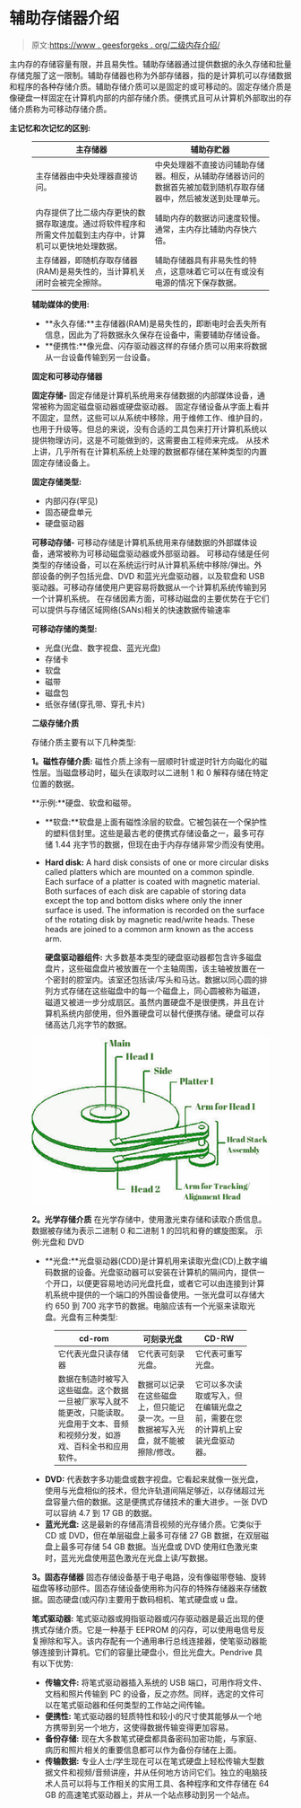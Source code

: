 # 辅助存储器介绍

> 原文:[https://www . geesforgeks . org/二级内存介绍/](https://www.geeksforgeeks.org/introduction-of-secondary-memory/)

主内存的存储容量有限，并且易失性。辅助存储器通过提供数据的永久存储和批量存储克服了这一限制。辅助存储器也称为外部存储器，指的是计算机可以存储数据和程序的各种存储介质。辅助存储介质可以是固定的或可移动的。固定存储介质是像硬盘一样固定在计算机内部的内部存储介质。便携式且可从计算机外部取出的存储介质称为可移动存储介质。

**主记忆和次记忆的区别:**

<figure class="table">

| 主存储器 | 辅助存贮器 |
| --- | --- |
| 主存储器由中央处理器直接访问。 | 中央处理器不直接访问辅助存储器。相反，从辅助存储器访问的数据首先被加载到随机存取存储器中，然后被发送到处理单元。 |
| 内存提供了比二级内存更快的数据存取速度。通过将软件程序和所需文件加载到主内存中，计算机可以更快地处理数据。 | 辅助内存的数据访问速度较慢。通常，主内存比辅助内存快六倍。 |
| 主存储器，即随机存取存储器(RAM)是易失性的，当计算机关闭时会被完全擦除。 | 辅助存储器具有非易失性的特点，这意味着它可以在有或没有电源的情况下保存数据。 |

**辅助媒体的使用:**

*   **永久存储:**主存储器(RAM)是易失性的，即断电时会丢失所有信息，因此为了将数据永久保存在设备中，需要辅助存储设备。
*   **便携性:**像光盘、闪存驱动器这样的存储介质可以用来将数据从一台设备传输到另一台设备。

**固定和可移动存储器**

**固定存储-**
固定存储是计算机系统用来存储数据的内部媒体设备，通常被称为固定磁盘驱动器或硬盘驱动器。
固定存储设备从字面上看并不固定，显然，这些可以从系统中移除，用于维修工作、维护目的，也用于升级等。但总的来说，没有合适的工具包来打开计算机系统以提供物理访问，这是不可能做到的，这需要由工程师来完成。
从技术上讲，几乎所有在计算机系统上处理的数据都存储在某种类型的内置固定存储设备上。

**固定存储类型:**

*   内部闪存(罕见)
*   固态硬盘单元
*   硬盘驱动器

**可移动存储-**
可移动存储是计算机系统用来存储数据的外部媒体设备，通常被称为可移动磁盘驱动器或外部驱动器。
可移动存储是任何类型的存储设备，可以在系统运行时从计算机系统中移除/弹出。外部设备的例子包括光盘、DVD 和蓝光光盘驱动器，以及软盘和 USB 驱动器。可移动存储使用户更容易将数据从一个计算机系统传输到另一个计算机系统。
在存储因素方面，可移动磁盘的主要优势在于它们可以提供与存储区域网络(SANs)相关的快速数据传输速率

**可移动存储的类型:**

*   光盘(光盘、数字视盘、蓝光光盘)
*   存储卡
*   软盘
*   磁带
*   磁盘包
*   纸张存储(穿孔带、穿孔卡片)

**二级存储介质**

存储介质主要有以下几种类型:

**1。磁性存储介质:**
磁性介质上涂有一层顺时针或逆时针方向磁化的磁性层。当磁盘移动时，磁头在读取时以二进制 1 和 0 解释存储在特定位置的数据。

**示例:**硬盘、软盘和磁带。

*   **软盘:**软盘是上面有磁性涂层的软盘。它被包装在一个保护性的塑料信封里。这些是最古老的便携式存储设备之一，最多可存储 1.44 兆字节的数据，但现在由于内存存储非常少而没有使用。
*   **Hard disk:** A hard disk consists of one or more circular disks called platters which are mounted on a common spindle. Each surface of a platter is coated with magnetic material. Both surfaces of each disk are capable of storing data except the top and bottom disks where only the inner surface is used. The information is recorded on the surface of the rotating disk by magnetic read/write heads. These heads are joined to a common arm known as the access arm. 

    **硬盘驱动器组件:**
    大多数基本类型的硬盘驱动器都包含许多磁盘盘片，这些磁盘盘片被放置在一个主轴周围，该主轴被放置在一个密封的腔室内。该室还包括读/写头和马达。数据以同心圆的排列方式存储在这些磁盘中的每一个磁盘上，同心圆被称为磁道，磁道又被进一步分成扇区。虽然内置硬盘不是很便携，并且在计算机系统内部使用，但外置硬盘可以替代便携存储。硬盘可以存储高达几兆字节的数据。

![](img/6e15fd9cbe9a89e7122bbba331f30ae4.png)

**2。光学存储介质**
在光学存储中，使用激光束存储和读取介质信息。数据被存储为表示二进制 0 和二进制 1 的凹坑和脊的螺旋图案。
示例:光盘和 DVD

*   **光盘:**光盘驱动器(CDD)是计算机用来读取光盘(CD)上数字编码数据的设备。光盘驱动器可以安装在计算机的隔间内，提供一个开口，以便更容易地访问光盘托盘，或者它可以由连接到计算机系统中提供的一个端口的外围设备使用。一张光盘可以存储大约 650 到 700 兆字节的数据。电脑应该有一个光驱来读取光盘。光盘有三种类型:

<figure class="table">

| cd-rom | 可刻录光盘 | CD-RW |
| --- | --- | --- |
| 它代表光盘只读存储器 | 它代表可刻录光盘。 | 它代表可重写光盘。 |
| 数据在制造时被写入这些磁盘。这个数据一旦被厂家写入就不能更改，只能读取。光盘用于文本、音频和视频分发，如游戏、百科全书和应用软件。 | 数据可以记录在这些磁盘上，但只能记录一次。一旦数据被写入光盘，就不能被擦除/修改。 | 它可以多次读取或写入，但在编辑光盘之前，需要在您的计算机上安装光盘驱动器。 |

</figure>

*   **DVD:**
    代表数字多功能盘或数字视盘。它看起来就像一张光盘，使用与光盘相似的技术，但允许轨道间隔足够近，以存储超过光盘容量六倍的数据。这是便携式存储技术的重大进步。一张 DVD 可以容纳 4.7 到 17 GB 的数据。
*   **蓝光光盘:**
    这是最新的存储高清音视频的光存储介质。它类似于 CD 或 DVD，但在单层磁盘上最多可存储 27 GB 数据，在双层磁盘上最多可存储 54 GB 数据。当光盘或 DVD 使用红色激光束时，蓝光光盘使用蓝色激光在光盘上读/写数据。

**3。固态存储器**
固态存储设备基于电子电路，没有像磁带卷轴、旋转磁盘等移动部件。固态存储设备使用称为闪存的特殊存储器来存储数据。固态硬盘(或闪存)主要用于数码相机、笔式硬盘或 u 盘。

**笔式驱动器:**
笔式驱动器或拇指驱动器或闪存驱动器是最近出现的便携式存储介质。它是一种基于 EEPROM 的闪存，可以使用电信号反复擦除和写入。该内存配有一个通用串行总线连接器，使笔驱动器能够连接到计算机。它们的容量比硬盘小，但比光盘大。Pendrive 具有以下优势:

*   **传输文件:**
    将笔式驱动器插入系统的 USB 端口，可用作将文件、文档和照片传输到 PC 的设备，反之亦然。同样，选定的文件可以在笔式驱动器和任何类型的工作站之间传输。
*   **便携性:**
    笔式驱动器的轻质特性和较小的尺寸使其能够从一个地方携带到另一个地方，这使得数据传输变得更加容易。
*   **备份存储:**
    现在大多数笔式硬盘都具备密码加密功能，与家庭、病历和照片相关的重要信息都可以作为备份存储在上面。
*   **传输数据:**
    专业人士/学生现在可以在笔式硬盘上轻松传输大型数据文件和视频/音频讲座，并从任何地方访问它们。独立的电脑技术人员可以将与工作相关的实用工具、各种程序和文件存储在 64 GB 的高速笔式驱动器上，并从一个站点移动到另一个站点。

</figure>